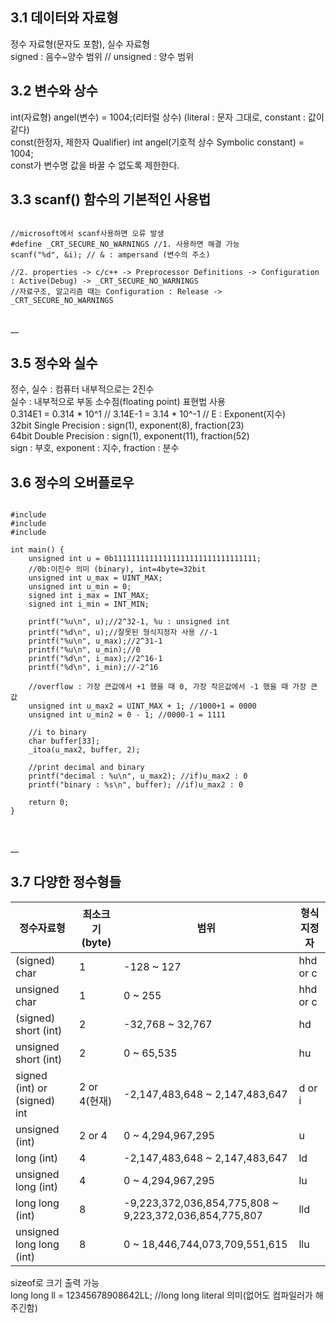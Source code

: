 ## 3.1 데이터와 자료형
정수 자료형(문자도 포함), 실수 자료형<br>
signed : 음수~양수 범위 // unsigned : 양수 범위
<br>

## 3.2 변수와 상수
int(자료형) angel(변수) = 1004;(리터럴 상수) (literal : 문자 그대로, constant : 값이 같다)<br>
const(한정자, 제한자 Qualifier) int angel(기호적 상수 Symbolic constant) = 1004;<br>
const가 변수명 값을 바꿀 수 없도록 제한한다.
<br>

## 3.3 scanf() 함수의 기본적인 사용법
<pre>
<code>
//microsoft에서 scanf사용하면 오류 발생
#define _CRT_SECURE_NO_WARNINGS //1. 사용하면 해결 가능
scanf("%d", &i); // & : ampersand (변수의 주소)

//2. properties -> c/c++ -> Preprocessor Definitions -> Configuration : Active(Debug) -> _CRT_SECURE_NO_WARNINGS
//자료구조, 알고리즘 때는 Configuration : Release -> _CRT_SECURE_NO_WARNINGS
</code>
</pre>
__
## 3.5 정수와 실수
정수, 실수 : 컴퓨터 내부적으로는 2진수<br>
실수 : 내부적으로 부동 소수점(floating point) 표현법 사용<br>
0.314E1 = 0.314 * 10^1 // 3.14E-1 = 3.14 * 10^-1 // E : Exponent(지수)<br>
32bit Single Precision : sign(1), exponent(8), fraction(23)<br>
64bit Double Precision : sign(1), exponent(11), fraction(52)<br>
sign : 부호, exponent : 지수, fraction : 분수<br>

## 3.6 정수의 오버플로우
<pre>
<code>
#include <stdio.h>
#include <limits.h>
#include <stdlib.h>

int main() {
	unsigned int u = 0b11111111111111111111111111111111;
	//0b:이진수 의미 (binary), int=4byte=32bit
	unsigned int u_max = UINT_MAX;
	unsigned int u_min = 0;
	signed int i_max = INT_MAX;
	signed int i_min = INT_MIN;

	printf("%u\n", u);//2^32-1, %u : unsigned int
	printf("%d\n", u);//잘못된 형식지정자 사용 //-1
	printf("%u\n", u_max);//2^31-1
	printf("%u\n", u_min);//0
	printf("%d\n", i_max);//2^16-1
	printf("%d\n", i_min);//-2^16

	//overflow : 가장 큰값에서 +1 했을 때 0, 가장 작은값에서 -1 했을 때 가장 큰 값
	unsigned int u_max2 = UINT_MAX + 1; //1000+1 = 0000
	unsigned int u_min2 = 0 - 1; //0000-1 = 1111

	//i to binary
	char buffer[33];
	_itoa(u_max2, buffer, 2);

	//print decimal and binary
	printf("decimal : %u\n", u_max2); //if)u_max2 : 0
	printf("binary : %s\n", buffer); //if)u_max2 : 0

	return 0;
}

</code>
</pre>
__
## 3.7 다양한 정수형들
|정수자료형|최소크기(byte)|범위|형식지정자|
|-----|-----|-----|-----|
|(signed) char|1|-128 ~ 127|hhd or c|
|unsigned char|1|0 ~ 255|hhd or c|
|(signed) short (int)|2|-32,768 ~ 32,767|hd|
|unsigned short (int)|2|0 ~ 65,535|hu|
|signed (int) or (signed) int|2 or 4(현재)|-2,147,483,648 ~ 2,147,483,647|d or i|
|unsigned (int)|2 or 4|0 ~ 4,294,967,295|u|
|long (int)|4|-2,147,483,648 ~ 2,147,483,647|ld|
|unsigned long (int)|4|0 ~ 4,294,967,295|lu|
|long long (int)|8|-9,223,372,036,854,775,808 ~ 9,223,372,036,854,775,807|lld|
|unsigned long long (int)|8|0 ~ 18,446,744,073,709,551,615|llu|
sizeof로 크기 출력 가능<br>
long long ll = 12345678908642LL; //long long literal 의미(없어도 컴파일러가 해주긴함)<br>
